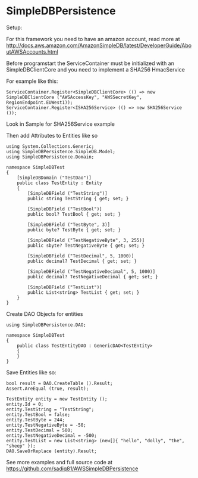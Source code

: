 SimpleDBPersistence
======================

Setup:

For this framework you need to have an amazon account, read more at http://docs.aws.amazon.com/AmazonSimpleDB/latest/DeveloperGuide/AboutAWSAccounts.html

Before programstart the ServiceContainer must be initialized with an SimpleDBClientCore and you need to implement a SHA256 HmacService

For example like this:

    ServiceContainer.Register<SimpleDBClientCore> (() => new SimpleDBClientCore ("AWSAccessKey", "AWSSecretKey", RegionEndpoint.EUWest1));
    ServiceContainer.Register<ISHA256Service> (() => new SHA256Service ());

Look in Sample for SHA256Service example

Then add Attributes to Entities like so

    using System.Collections.Generic;
	using SimpleDBPersistence.SimpleDB.Model;
	using SimpleDBPersistence.Domain;
    
    namespace SimpleDBTest
    {
    	[SimpleDBDomain ("TestDao")]
		public class TestEntity : Entity
		{
			[SimpleDBField ("TestString")]
			public string TestString { get; set; }

			[SimpleDBField ("TestBool")]
			public bool? TestBool { get; set; }

			[SimpleDBField ("TestByte", 3)]	
			public byte? TestByte { get; set; }

			[SimpleDBField ("TestNegativeByte", 3, 255)]
			public sbyte? TestNegativeByte { get; set; }

			[SimpleDBField ("TestDecimal", 5, 1000)]
			public decimal? TestDecimal { get; set; }

			[SimpleDBField ("TestNegativeDecimal", 5, 1000)]
			public decimal? TestNegativeDecimal { get; set; }

			[SimpleDBField ("TestList")]
			public List<string> TestList { get; set; }
		}
    }
    
Create DAO Objects for entities

	using SimpleDBPersistence.DAO;

	namespace SimpleDBTest
	{
		public class TestEntityDAO : GenericDAO<TestEntity>
		{
		}
	}  
    
Save Entities like so:

	bool result = DAO.CreateTable ().Result;
	Assert.AreEqual (true, result);

	TestEntity entity = new TestEntity ();
	entity.Id = 0;
	entity.TestString = "TestString";
	entity.TestBool = false;
	entity.TestByte = 244;
	entity.TestNegativeByte = -50;
	entity.TestDecimal = 500;
	entity.TestNegativeDecimal = -500;
	entity.TestList = new List<string> (new[]{ "hello", "dolly", "the", "sheep" });   
	DAO.SaveOrReplace (entity).Result;
	
See more examples and full source code at https://github.com/sadiq81/AWSSimpleDBPersistence
